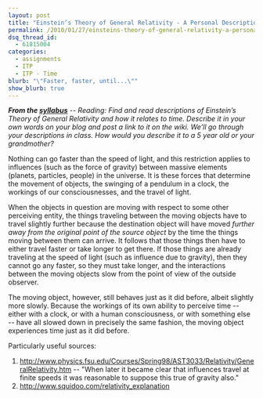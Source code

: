 ```yaml
---
layout: post
title: "Einstein’s Theory of General Relativity - A Personal Description"
permalink: /2010/01/27/einsteins-theory-of-general-relativity-a-personal-description/
dsq_thread_id:
  - 61815004
categories:
  - assignments
  - ITP
  - ITP - Time
blurb: "\"Faster, faster, until...\""
show_blurb: true
---
```

***From the [syllabus][1]** -- Reading: Find and read descriptions of Einstein’s Theory of General Relativity and how it relates to time. Describe it in your own words on your blog and post a link to it on the wiki. We’ll go through your descriptions in class. How would you describe it to a 5 year old or your grandmother?*

Nothing can go faster than the speed of light, and this restriction applies to influences (such as the force of gravity) between massive elements (planets, particles, people) in the universe. It is these forces that determine the movement of objects, the swinging of a pendulum in a clock, the workings of our consciousnesses, and the travel of light.

When the objects in question are moving with respect to some other perceiving entity, the things traveling between the moving objects have to travel slightly further because the destination object will have moved *further away from the original point of the source object* by the time the things moving between them can arrive. It follows that those things then have to either travel faster or take longer to get there. If those things are already traveling at the speed of light (such as influence due to gravity), then they cannot go any faster, so they must take longer, and the interactions between the moving objects slow from the point of view of the outside observer.

The moving object, however, still behaves just as it did before, albeit slightly more slowly. Because the workings of its own ability to perceive time -- either with a clock, or with a human consciousness, or with something else -- have all slowed down in precisely the same fashion, the moving object experiences time just as it did before.

Particularly useful sources:

1. <http://www.physics.fsu.edu/Courses/Spring98/AST3033/Relativity/GeneralRelativity.htm> -- "When later it became clear that influences travel at finite speeds it was reasonable to suppose this true of gravity also."
2. <http://www.squidoo.com/relativity_explanation>

 [1]: http://cwandt.com/time-class/
